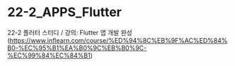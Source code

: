 # 22-2_APPS_Flutter
22-2 플러터 스터디
/ 강의: Flutter 앱 개발 완성(https://www.inflearn.com/course/%ED%94%8C%EB%9F%AC%ED%84%B0-%EC%95%B1%EA%B0%9C%EB%B0%9C-%EC%99%84%EC%84%B1)
